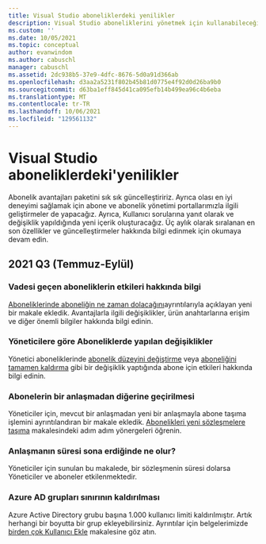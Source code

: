 ```yaml
---
title: Visual Studio aboneliklerdeki yenilikler
description: Visual Studio aboneliklerini yönetmek için kullanabileceğiniz yeni ve güncelleştirilmiş özellikler hakkında bilgi edinin.
ms.custom: ''
ms.date: 10/05/2021
ms.topic: conceptual
author: evanwindom
ms.author: cabuschl
manager: cabuschl
ms.assetid: 2dc938b5-37e9-4dfc-8676-5d0a91d366ab
ms.openlocfilehash: d3aa2a5231f802b45b81d0775e4f92d0d26ba9b0
ms.sourcegitcommit: d63ba1eff845d41ca095efb14b499ea96c4b6eba
ms.translationtype: MT
ms.contentlocale: tr-TR
ms.lasthandoff: 10/06/2021
ms.locfileid: "129561132"
---
```

# <a name="what39s-new-in-visual-studio-subscriptions"></a>Visual Studio aboneliklerdeki&#39;yenilikler

Abonelik avantajları paketini sık sık güncelleştiririz. Ayrıca olası en iyi deneyimi sağlamak için abone ve abonelik yönetimi portallarımızla ilgili geliştirmeler de yapacağız.  Ayrıca, Kullanıcı sorularına yanıt olarak ve değişiklik yapıldığında yeni içerik oluşturacağız.  Üç aylık olarak sıralanan en son özellikler ve güncelleştirmeler hakkında bilgi edinmek için okumaya devam edin.

## <a name="2021-q3-july---september"></a>2021 Q3 (Temmuz-Eylül)

### <a name="information-about-the-impacts-of-expired-subscriptions"></a>Vadesi geçen aboneliklerin etkileri hakkında bilgi
[Aboneliklerinde aboneliğin ne zaman dolacağını](subscription-expiration.md)ayrıntılarıyla açıklayan yeni bir makale ekledik.  Avantajlarla ilgili değişiklikler, ürün anahtarlarına erişim ve diğer önemli bilgiler hakkında bilgi edinin. 

### <a name="changes-made-to-subscriptions-by-admins"></a>Yöneticilere göre Aboneliklerde yapılan değişiklikler
Yönetici aboneliklerinde [abonelik düzeyini değiştirme](subscription-level-changes.md) veya [aboneliğini tamamen kaldırma](subscription-removed.md) gibi bir değişiklik yaptığında abone için etkileri hakkında bilgi edinin.  

### <a name="migration-of-subscribers-from-one-agreement-to-another"></a>Abonelerin bir anlaşmadan diğerine geçirilmesi
Yöneticiler için, mevcut bir anlaşmadan yeni bir anlaşmayla abone taşıma işlemini ayrıntılandıran bir makale ekledik.  [Abonelikleri yeni sözleşmelere taşıma](migrate-subscriptions.md) makalesindeki adım adım yönergeleri öğrenin. 

### <a name="what-happens-when-an-agreement-expires"></a>Anlaşmanın süresi sona erdiğinde ne olur?
Yöneticiler için sunulan bu makalede, bir sözleşmenin süresi dolarsa Yöneticiler ve aboneler etkilenmektedir.  

### <a name="removal-of-the-limit-on-azure-ad-groups"></a>Azure AD grupları sınırının kaldırılması
Azure Active Directory grubu başına 1.000 kullanıcı limiti kaldırılmıştır.  Artık herhangi bir boyutta bir grup ekleyebilirsiniz.  Ayrıntılar için belgelerimizde [birden çok Kullanıcı Ekle](./assign-license-bulk.md#use-azure-active-directory-groups-to-assign-subscriptions) makalesine göz atın. 

